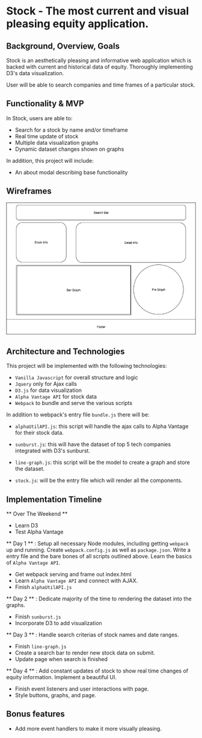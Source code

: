 # Stock - The most current and visual pleasing equity application.


## Background, Overview, Goals
Stock is an aesthetically pleasing and informative web application which is backed with current and historical data of equity. Thoroughly implementing D3's data visualization.

User will be able to search companies and time frames of a particular stock.

## Functionality & MVP
In Stock, users are able to:
  - Search for a stock by name and/or timeframe
  - Real time update of stock
  - Multiple data visualization graphs
  - Dynamic dataset changes shown on graphs

In addition, this project will include:
  - An about modal describing base functionality

## Wireframes

![Stock](./wireframes/stock.png)
## Architecture and Technologies
This project will be implemented with the following technologies:
  - `Vanilla Javascript` for overall structure and logic
  - `Jquery` only for Ajax calls
  - `D3.js` for data visualization
  - `Alpha Vantage API` for stock data
  - `Webpack` to bundle and serve the various scripts

In addition to webpack's entry file `bundle.js` there will be:

  - `alphaUtilAPI.js`: this script will handle the ajax calls to Alpha Vantage for their stock data.

  - `sunburst.js`: this will have the dataset of top 5 tech companies integrated with D3's sunburst.

  - `line-graph.js`: this script will be the model to create a graph and store the dataset.

  - `stock.js`: will be the entry file which will render all the components.

## Implementation Timeline
** Over The Weekend **
  - Learn D3
  - Test Alpha Vantage

** Day 1 ** : Setup all necessary Node modules, including getting `webpack` up and running. Create `webpack.config.js` as well as `package.json`. Write a entry file and the bare bones of all scripts outlined above. Learn the basics of `Alpha Vantage API`.
  - Get webpack serving and frame out index.html
  - Learn `Alpha Vantage API` and connect with AJAX.
  - Finish `alphaUtilAPI.js`

** Day 2 ** : Dedicate majority of the time to rendering the dataset into the graphs.
  - Finish `sunburst.js`
  - Incorporate D3 to add visualization

** Day 3 ** : Handle search criterias of stock names and date ranges.
  - Finish `line-graph.js`
  - Create a search bar to render new stock data on submit.
  - Update page when search is finished

** Day 4 ** : Add constant updates of stock to show real time changes of equity information. Implement a beautiful UI.
  - Finish event listeners and user interactions with page.
  - Style buttons, graphs, and page.

## Bonus features
  - Add more event handlers to make it more visually pleasing.

